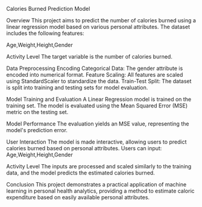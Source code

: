 Calories Burned Prediction Model

Overview
This project aims to predict the number of calories burned using a linear regression model based on various personal attributes. The dataset includes the following features:

Age,Weight,Height,Gender

Activity Level
The target variable is the number of calories burned.

Data Preprocessing
Encoding Categorical Data: The gender attribute is encoded into numerical format.
Feature Scaling: All features are scaled using StandardScaler to standardize the data.
Train-Test Split: The dataset is split into training and testing sets for model evaluation.

Model Training and Evaluation
A Linear Regression model is trained on the training set.
The model is evaluated using the Mean Squared Error (MSE) metric on the testing set.

Model Performance
The evaluation yields an MSE value, representing the model's prediction error.

User Interaction
The model is made interactive, allowing users to predict calories burned based on personal attributes. Users can input:
Age,Weight,Height,Gender

Activity Level
The inputs are processed and scaled similarly to the training data, and the model predicts the estimated calories burned.

Conclusion
This project demonstrates a practical application of machine learning in personal health analytics, providing a method to estimate caloric expenditure based on easily available personal attributes.
